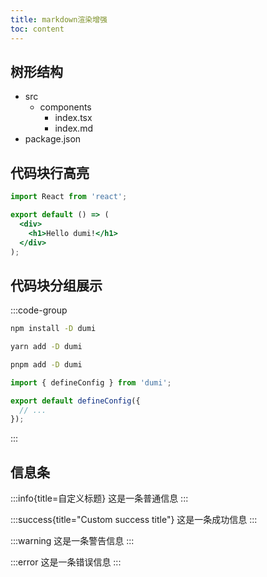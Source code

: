 ```yaml
---
title: markdown渲染增强
toc: content
---
```

## 树形结构
<Tree>
  <ul>
    <li>
      src
      <ul>
        <li>components 
        <ul>
            <li>index.tsx</li>
            <li>index.md</li>
        </ul>
        </li>
      </ul>
    </li>
    <li>package.json</li>
  </ul>
</Tree>

## 代码块行高亮
```jsx {5} | pure
import React from 'react';

export default () => (
  <div>
    <h1>Hello dumi!</h1>
  </div>
);
```

## 代码块分组展示
:::code-group

```bash [npm]
npm install -D dumi
```

```bash [yarn]
yarn add -D dumi
```

```bash [pnpm]
pnpm add -D dumi
```

```ts [.dumirc.ts] {3}
import { defineConfig } from 'dumi';

export default defineConfig({
  // ...
});
```
:::


## 信息条

:::info{title=自定义标题}
这是一条普通信息
:::

:::success{title="Custom success title"}
这是一条成功信息
:::

:::warning
这是一条警告信息
:::

:::error
这是一条错误信息
:::